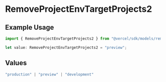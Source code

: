 # RemoveProjectEnvTargetProjects2

## Example Usage

```typescript
import { RemoveProjectEnvTargetProjects2 } from "@vercel/sdk/models/removeprojectenvop.js";

let value: RemoveProjectEnvTargetProjects2 = "preview";
```

## Values

```typescript
"production" | "preview" | "development"
```